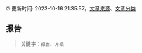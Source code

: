 :alarm_clock: 更新时间: 2023-10-16 21:35:57。[文章来源](/README.md)、[文章分类](/TAGS.md)

## 报告


> 关键字：`报告`、`月报`



